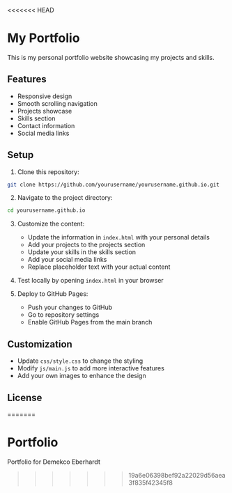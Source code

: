 <<<<<<< HEAD
# My Portfolio

This is my personal portfolio website showcasing my projects and skills.

## Features

- Responsive design
- Smooth scrolling navigation
- Projects showcase
- Skills section
- Contact information
- Social media links

## Setup

1. Clone this repository:
```bash
git clone https://github.com/yourusername/yourusername.github.io.git
```

2. Navigate to the project directory:
```bash
cd yourusername.github.io
```

3. Customize the content:
   - Update the information in `index.html` with your personal details
   - Add your projects to the projects section
   - Update your skills in the skills section
   - Add your social media links
   - Replace placeholder text with your actual content

4. Test locally by opening `index.html` in your browser

5. Deploy to GitHub Pages:
   - Push your changes to GitHub
   - Go to repository settings
   - Enable GitHub Pages from the main branch

## Customization

- Update `css/style.css` to change the styling
- Modify `js/main.js` to add more interactive features
- Add your own images to enhance the design

## License


=======
# Portfolio
Portfolio for Demekco Eberhardt
>>>>>>> 19a6e06398bef92a22029d56aea3f835f42345f8
